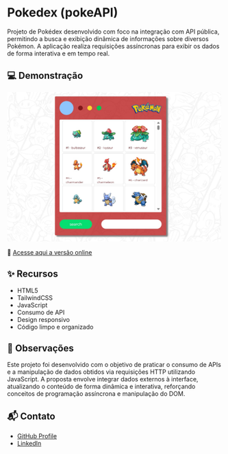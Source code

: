 # Pokedex (pokeAPI)
Projeto de Pokédex desenvolvido com foco na integração com API pública, permitindo a busca e exibição dinâmica de informações sobre diversos Pokémon. A aplicação realiza requisições assíncronas para exibir os dados de forma interativa e em tempo real.

## 💻 Demonstração

<img src="./assets/readme/readme.jpg" alt="preview" width="500" />

🔗 [Acesse aqui a versão online](https://victorbonifac10.github.io/poke-api/)

## ✨ Recursos

- HTML5
- TailwindCSS
- JavaScript
- Consumo de API
- Design responsivo
- Código limpo e organizado

## 📌 Observações

Este projeto foi desenvolvido com o objetivo de praticar o consumo de APIs e a manipulação de dados obtidos via requisições HTTP utilizando JavaScript. A proposta envolve integrar dados externos à interface, atualizando o conteúdo de forma dinâmica e interativa, reforçando conceitos de programação assíncrona e manipulação do DOM.

## 📬 Contato

- [GitHub Profile](https://github.com/VictorBonifac10) 
- [LinkedIn](https://www.linkedin.com/in/victor-alves-bonifacio/)
